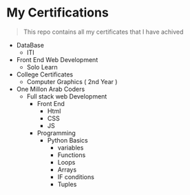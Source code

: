# My Certifications
> This repo contains all my certificates that I have achived
- DataBase
  - ITI 
- Front End Web Development
  - Solo Learn
- College Certificates
  - Computer Graphics ( 2nd Year )
- One Millon Arab Coders 
  - Full stack web Development
    - Front End
      - Html 
      - CSS
      -  JS
    - Programming
      - Python Basics
        - variables
        - Functions
        - Loops
        - Arrays
        - IF conditions
        - Tuples
